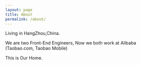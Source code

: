 ```yaml
---
layout: page
title: About
permalink: /about/
---
```


Living in HangZhou,China.

We are two Front-End Engineers, Now we both work at Alibaba (Taobao.com, Taobao Mobile)

This is Our Home.
